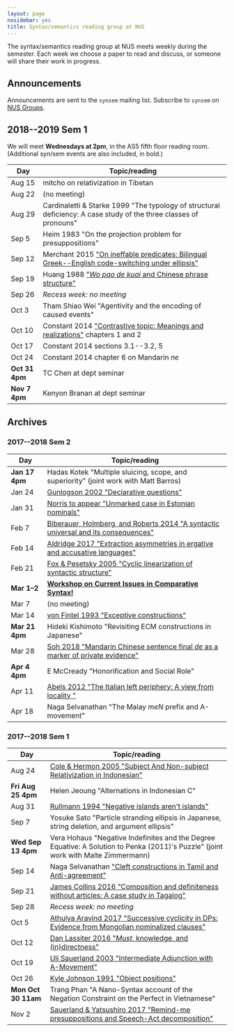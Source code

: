 ```yaml
---
layout: page
nosidebar: yes
title: Syntax/semantics reading group at NUS
---
```


The syntax/semantics reading group at NUS meets weekly during the semester. Each week we choose a paper to read and discuss, or someone will share their work in progress.

## Announcements

Announcements are sent to the `synsem` mailing list. Subscribe to `synsem` on [NUS Groups](https://groups.nus.edu.sg/NUSgroups/).

## 2018--2019 Sem 1

We will meet **Wednesdays at 2pm**, in the AS5 fifth floor reading room. (Additional syn/sem events are also included, in bold.)

| Day    | Topic/reading                                                                 |
|--------|-------------------------------------------------------------------------------|
| Aug 15 | mitcho on relativization in Tibetan |
| Aug 22 | (no meeting) |
| Aug 29 | Cardinaletti & Starke 1999 "The typology of structural deficiency: A case study of the three classes of pronouns" |
| Sep 5 | Heim 1983 "On the projection problem for presuppositions" |
| Sep 12 | Merchant 2015 ["On ineffable predicates: Bilingual Greek--English code-switching under ellipsis"](http://home.uchicago.edu/merchant/pubs/CodeSwitchingEllipsisMerchant2015.pdf) |
| Sep 19 | Huang 1988 ["*Wo pao de kuai* and Chinese phrase structure"](http://scholar.harvard.edu/files/ctjhuang/files/1988.wopaodekuai.pdf) |
| Sep 26 | *Recess week: no meeting* |
| Oct 3 | Tham Shiao Wei "Agentivity and the encoding of caused events" |
| Oct 10 | Constant 2014 ["Contrastive topic: Meanings and realizations"](https://scholarworks.umass.edu/dissertations_2/171/) chapters 1 and 2 |
| Oct 17 | Constant 2014 sections 3.1--3.2, 5 |
| Oct 24 | Constant 2014 chapter 6 on Mandarin *ne* |
| **Oct 31 4pm** | TC Chen at dept seminar |
| **Nov 7 4pm** | Kenyon Branan at dept seminar |



## Archives

### 2017--2018 Sem 2

| Day    | Topic/reading                                                                 |
|--------|-------------------------------------------------------------------------------|
| **Jan 17 4pm** | Hadas Kotek "Multiple sluicing, scope, and superiority" (joint work with Matt Barros) |
| Jan 24 | [Gunlogson 2002 "Declarative questions"](https://journals.linguisticsociety.org/proceedings/index.php/SALT/article/viewFile/2860/2600) |
| Jan 31 | [Norris to appear "Unmarked case in Estonian nominals"](https://link.springer.com/article/10.1007/s11049-017-9377-9) |
| Feb 7  | [Biberauer, Holmberg, and Roberts 2014 "A syntactic universal and its consequences"](http://eprint.ncl.ac.uk/file_store/production/177510/2DEDF827-5A07-410C-A7B7-EB999072748E.pdf) |
| Feb 14 | [Aldridge 2017 "Extraction asymmetries in ergative and accusative languages"](https://glowlinguistics.org/asia11/wp-content/uploads/sites/3/2017/11/v1-aldridge.pdf) |
| Feb 21 | [Fox & Pesetsky 2005 "Cyclic linearization of syntactic structure"](http://linguistics.berkeley.edu/~syntax-circle/syntax-group/spr06/foxpesetsky2005.pdf) |
| **Mar 1–2** | [**Workshop on Current Issues in Comparative Syntax!**](https://lingconf.com/compsyn/) |
| Mar 7 | (no meeting) |
| Mar 14 | [von Fintel 1993 "Exceptive constructions"](https://link.springer.com/article/10.1007/BF00372560) |
| **Mar 21 4pm** | Hideki Kishimoto "Revisiting ECM constructions in Japanese" |
| Mar 28 | [Soh 2018 "Mandarin Chinese sentence final *de* as a marker of private evidence"](https://journals.linguisticsociety.org/proceedings/index.php/PLSA/article/view/4307) |
| **Apr 4 4pm** | E McCready "Honorification and Social Role" |
| Apr 11 | [Abels 2012 "The Italian left periphery: A view from locality "](https://www.mitpressjournals.org/doi/abs/10.1162/LING_a_00084) |
| Apr 18 | Naga Selvanathan "The Malay *meN* prefix and A-movement" |

### 2017--2018 Sem 1

| Day    | Topic/reading                                                                 |
|--------|-------------------------------------------------------------------------------|
| Aug 24 | [Cole & Hermon 2005 "Subject And Non-subject Relativization in Indonesian"](https://link-springer-com.libproxy1.nus.edu.sg/article/10.1007%2Fs10831-004-2703-3) |
| **Fri Aug 25 4pm** | Helen Jeoung "Alternations in Indonesian C" |
| Aug 31 | [Rullmann 1994 "Negative islands aren't islands"](http://lingserver.arts.ubc.ca/linguistics/sites/default/files/LSA94P.pdf) |
| Sep  7 | Yosuke Sato "Particle stranding ellipsis in Japanese, string deletion, and argument ellipsis" |
| **Wed Sep 13 4pm** | Vera Hohaus "Negative Indefinites and the Degree Equative: A Solution to Penka (2011)'s Puzzle" (joint work with Malte Zimmermann) |
| Sep 14 | Naga Selvanathan ["Cleft constructions in Tamil and Anti-agreement"](http://lingbuzz.auf.net/lingbuzz/003681) |
| Sep 21 | [James Collins 2016 "Composition and definiteness without articles: A case study in Tagalog"](http://web.stanford.edu/~jamesnc/nels46-collins.pdf) |
| Sep 28 | *Recess week: no meeting* |
| Oct 5  | [Athulya Aravind 2017 "Successive cyclicity in DPs: Evidence from Mongolian nominalized clauses"](http://lingbuzz.auf.net/lingbuzz/003678) |
| Oct 12 | [Dan Lassiter 2016 "*Must*, knowledge, and (in)directness"](https://link.springer.com/article/10.1007/s11050-016-9121-8) |
| Oct 19 | [Uli Sauerland 2003 "Intermediate Adjunction with A-Movement"](https://muse.jhu.edu/article/42196) |
| Oct 26 | [Kyle Johnson 1991 "Object positions"](https://link.springer.com/article/10.1007/BF00134751) |
| **Mon Oct 30 11am** | Trang Phan "A Nano-Syntax account of the Negation Constraint on the Perfect in Vietnamese" |
| Nov  2 | [Sauerland & Yatsushiro 2017 "Remind-me presuppositions and Speech-Act decomposition"](https://muse.jhu.edu/article/674245) |

